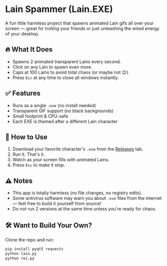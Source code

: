 # Lain Spammer (Lain.EXE)

A fun little harmless project that spawns animated Lain gifs all over your screen — great for trolling your friends or just unleashing the wired energy of your desktop.

## 🔥 What It Does

- Spawns 2 animated transparent Lains every second.
- Click on any Lain to spawn even more.
- Caps at 100 Lains to avoid total chaos (or maybe not 😉).
- Press `Esc` at any time to close all windows instantly.

## ✅ Features

- Runs as a single `.exe` (no install needed)
- Transparent GIF support (no black backgrounds)
- Small footprint & CPU-safe
- Each EXE is themed after a different Lain character

## 🚀 How to Use

1. Download your favorite character's `.exe` from the [Releases](https://github.com/YOUR_USERNAME/YOUR_REPO/releases) tab.
2. Run it. That's it.
3. Watch as your screen fills with animated Lains.
4. Press `Esc` to make it stop.

## ⚠️ Notes

- This app is totally harmless (no file changes, no registry edits).
- Some antivirus software may warn you about `.exe` files from the internet — feel free to build it yourself from source!
- Do not run 2 versions at the same time unless you're ready for chaos.

## 🛠 Want to Build Your Own?

Clone the repo and run:

```bash
pip install pyqt5 requests
python lain.py
python rei.py
